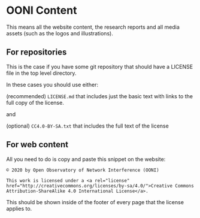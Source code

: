 # OONI Content

This means all the website content, the research reports and all media assets
(such as the logos and illustrations).

## For repositories

This is the case if you have some git repository that should have a LICENSE
file in the top level directory.

In these cases you should use either:

(recommended) `LICENSE.md` that includes just the basic text with links to the
full copy of the license.

and

(optional) `CC4.0-BY-SA.txt` that includes the full text of the license

## For web content

All you need to do is copy and paste this snippet on the website:

```
© 2020 by Open Observatory of Network Interference (OONI)

This work is licensed under a <a rel="license" href="http://creativecommons.org/licenses/by-sa/4.0/">Creative Commons Attribution-ShareAlike 4.0 International License</a>.
```

This should be shown inside of the footer of every page that the license
applies to.
